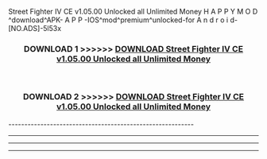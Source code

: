  Street Fighter IV CE v1.05.00 Unlocked all Unlimited Money  H A P P Y M O D ^download^APK- A P P -IOS^mod^premium^unlocked-for A n d r o i d-[NO.ADS]-5l53x



<div align="center">

<h3>DOWNLOAD 1 >>>>>> <a href="https://en-mod.web.app/?en= Street Fighter IV CE v1.05.00 Unlocked all Unlimited Money ">DOWNLOAD Street Fighter IV CE v1.05.00 Unlocked all Unlimited Money  </a></h3><br>

<h3>DOWNLOAD 2 >>>>>> <a href="https://en-mod.web.app/?en= Street Fighter IV CE v1.05.00 Unlocked all Unlimited Money ">DOWNLOAD Street Fighter IV CE v1.05.00 Unlocked all Unlimited Money  </a></h3>

</div>
----------------------------------------------------------

----------------------------------------------------------

----------------------------------------------------------

----------------------------------------------------------



